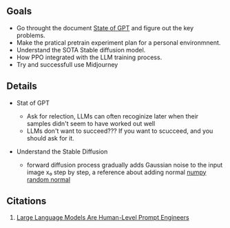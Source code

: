 ## Goals

* Go throught the document [State of GPT](https://mp.weixin.qq.com/s/zmEGzm1cdXupNoqZ65h7yg) and figure out the key problems.
* Make the pratical pretrain experiment plan for a personal environmnent.
* Understand the SOTA Stable diffusion model.
* How PPO integrated with the LLM training process.
* Try and successfull use Midjourney

##  Details

* Stat of GPT
    *  Ask for relection, LLMs can often recoginize later when their samples didn't seem to have worked out well
    * LLMs don't want to succeed??? If you want to scucceed, and you should ask for it.


* Understand the Stable Diffusion
    * forward diffusion process gradually adds Gaussian noise to the input image x₀ step by step, a reference about adding normal [numpy random normal](https://numpy.org/doc/stable/reference/random/generated/numpy.random.normal.html)

## Citations

1. [Large Language Models Are Human-Level Prompt Engineers](https://arxiv.org/pdf/2211.01910.pdf)

